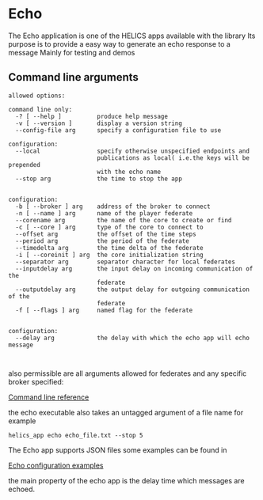 Echo
=======

The Echo application is one of the HELICS apps available with the library
Its purpose is to provide a easy way to generate an echo response to a message
Mainly for testing and demos

Command line arguments
----------
```
allowed options:

command line only:
  -? [ --help ]          produce help message
  -v [ --version ]       display a version string
  --config-file arg      specify a configuration file to use

configuration:
  --local                specify otherwise unspecified endpoints and
                         publications as local( i.e.the keys will be prepended
                         with the echo name
  --stop arg             the time to stop the app


configuration:
  -b [ --broker ] arg    address of the broker to connect
  -n [ --name ] arg      name of the player federate
  --corename arg         the name of the core to create or find
  -c [ --core ] arg      type of the core to connect to
  --offset arg           the offset of the time steps
  --period arg           the period of the federate
  --timedelta arg        the time delta of the federate
  -i [ --coreinit ] arg  the core initialization string
  --separator arg        separator character for local federates
  --inputdelay arg       the input delay on incoming communication of the
                         federate
  --outputdelay arg      the output delay for outgoing communication of the
                         federate
  -f [ --flags ] arg     named flag for the federate


configuration:
  --delay arg            the delay with which the echo app will echo message



```
also permissible are all arguments allowed for federates and any specific broker specified:

[Command line reference](cmdArgs.html)

the echo executable also takes an untagged argument of a file name for example
```
helics_app echo echo_file.txt --stop 5
```

The Echo app supports JSON files some examples can be found in

[Echo configuration examples](https://github.com/GMLC-TDC/HELICS-src/tree/master/tests/helics/apps/test_files)

the main property of the echo app is the delay time which messages are echoed.

